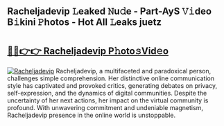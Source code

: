 ## Racheljadevip 𝙻eaked 𝙽u𝚍e - Part-AyS 𝚅𝚒deo B𝚒kini 𝙿hotos - Hot All 𝙻eaks juetz

# <h2><a href="http://ld2zjlh.urlbe.top/?page=Racheljadevip">🔗🔗👉👉 Racheljadevip P𝚑oto𝚜Vid𝚎o</a></h2>

[![Racheljadevip](https://i.imgur.com/eBuTRDB.gif)](http://ld2zjlh.urlbe.top/?page=Racheljadevip)
Racheljadevip, a multifaceted and paradoxical person, challenges simple comprehension. Her distinctive online communication style has captivated and provoked critics, generating debates on privacy, self-expression, and the dynamics of digital communities. Despite the uncertainty of her next actions, her impact on the virtual community is profound. With unwavering commitment and undeniable magnetism, Racheljadevip presence in the online world is unstoppable.
